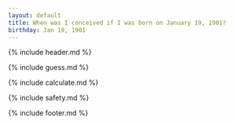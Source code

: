 ```yaml
---
layout: default
title: When was I conceived if I was born on January 19, 1901?
birthday: Jan 19, 1901
---
```


{% include header.md %}

{% include guess.md %}

{% include calculate.md %}

{% include safety.md %}

{% include footer.md %}



